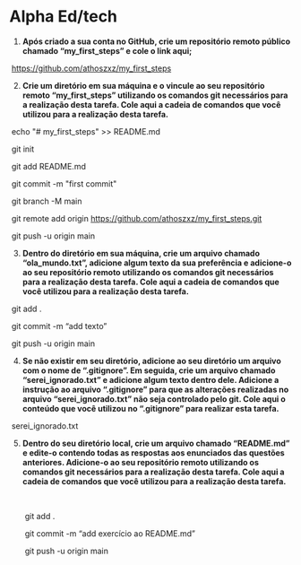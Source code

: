 # Alpha Ed/tech



1. **Após criado a sua conta no GitHub, crie um repositório remoto público chamado “my_first_steps” e cole o link aqui;** 



​		https://github.com/athoszxz/my_first_steps

 

 

2. **Crie um diretório em sua máquina e o vincule ao seu repositório remoto “my_first_steps” utilizando os comandos git necessários para a realização desta tarefa. Cole aqui a cadeia de comandos que você utilizou para a realização desta tarefa.**

 

​			echo "# my_first_steps" >> README.md

​			git init

​			git add README.md

​			git commit -m "first commit"

​			git branch -M main

​			git remote add origin https://github.com/athoszxz/my_first_steps.git

​			git push -u origin main

 

 

3. **Dentro do diretório em sua máquina, crie um arquivo chamado “ola_mundo.txt”, adicione algum texto da sua preferência e adicione-o ao seu repositório remoto utilizando os comandos git necessários para a realização desta tarefa. Cole aqui a cadeia de comandos que você utilizou para a realização desta tarefa.** 



​			git add .

​			git commit -m “add texto”

​			git push -u origin main

 

 

4. **Se não existir em seu diretório, adicione ao seu diretório um arquivo com o nome de “.gitignore”. Em seguida, crie um arquivo chamado “serei_ignorado.txt” e adicione algum texto dentro dele. Adicione a instrução ao arquivo “.gitignore” para que as alterações realizadas no arquivo “serei_ignorado.txt” não seja controlado pelo git. Cole aqui o conteúdo que você utilizou no “.gitignore” para realizar esta tarefa.** 

 

​			serei_ignorado.txt

 

5. **Dentro do seu diretório local, crie um arquivo chamado “README.md” e edite-o contendo todas as respostas aos enunciados das questões anteriores. Adicione-o ao seu repositório remoto utilizando os comandos git necessários para a realização desta tarefa. Cole aqui a cadeia de comandos que você utilizou para a realização desta tarefa.** 

   ​	

   ​	git add .

   ​	git commit -m “add exercício ao README.md”

   ​	git push -u origin main
